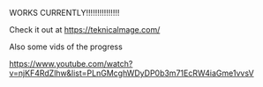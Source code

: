 WORKS CURRENTLY!!!!!!!!!!!!!!!

Check it out at 
https://teknicalmage.com/

Also some vids of the progress

https://www.youtube.com/watch?v=njKF4RdZlhw&list=PLnGMcghWDyDP0b3m71EcRW4iaGme1vvsV
